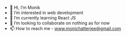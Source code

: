- 👋 Hi, I’m Monik
- 👀 I’m interested in web development
- 🌱 I’m currently learning React JS
- 💞️ I’m looking to collaborate on nothing as for now
- 📫 How to reach me - www.monichatterjee@gmail.com

<!---
Monik2002/Monik2002 is a ✨ special ✨ repository because its `README.md` (this file) appears on your GitHub profile.
You can click the Preview link to take a look at your changes.
--->
